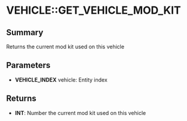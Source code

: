 # VEHICLE::GET_VEHICLE_MOD_KIT

## Summary
Returns the current mod kit used on this vehicle

## Parameters
* **VEHICLE_INDEX** vehicle: Entity index

## Returns
* **INT**: Number the current mod kit used on this vehicle